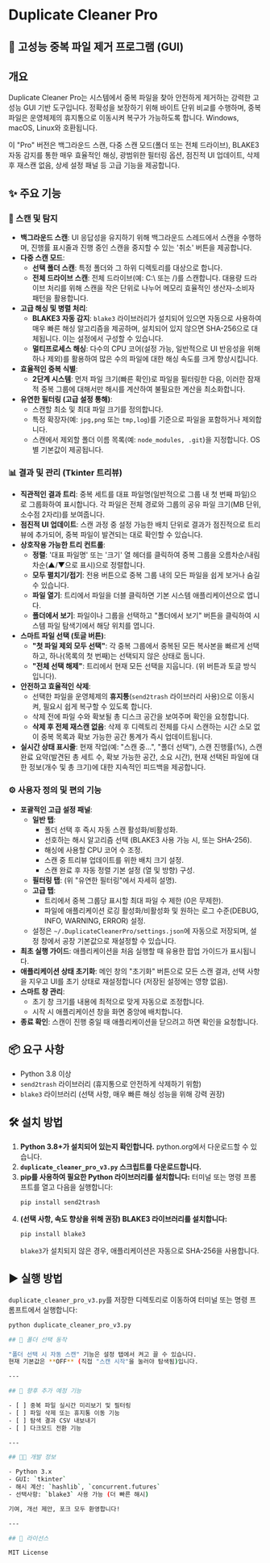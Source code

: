 # Duplicate Cleaner Pro

## 🚀 고성능 중복 파일 제거 프로그램 (GUI)

## 개요

Duplicate Cleaner Pro는 시스템에서 중복 파일을 찾아 안전하게 제거하는 강력한 고성능 GUI 기반 도구입니다. 정확성을 보장하기 위해 바이트 단위 비교를 수행하며, 중복 파일은 운영체제의 휴지통으로 이동시켜 복구가 가능하도록 합니다. Windows, macOS, Linux와 호환됩니다.

이 "Pro" 버전은 백그라운드 스캔, 다중 스캔 모드(폴더 또는 전체 드라이브), BLAKE3 자동 감지를 통한 매우 효율적인 해싱, 광범위한 필터링 옵션, 점진적 UI 업데이트, 삭제 후 재스캔 없음, 상세 설정 패널 등 고급 기능을 제공합니다.

## ✨ 주요 기능

### 🚀 스캔 및 탐지
*   **백그라운드 스캔**: UI 응답성을 유지하기 위해 백그라운드 스레드에서 스캔을 수행하며, 진행률 표시줄과 진행 중인 스캔을 중지할 수 있는 '취소' 버튼을 제공합니다.
*   **다중 스캔 모드**:
    *   **선택 폴더 스캔**: 특정 폴더와 그 하위 디렉토리를 대상으로 합니다.
    *   **전체 드라이브 스캔**: 전체 드라이브(예: C:\ 또는 /)를 스캔합니다. 대용량 드라이브 처리를 위해 스캔을 작은 단위로 나누어 메모리 효율적인 생산자-소비자 패턴을 활용합니다.
*   **고급 해싱 및 병렬 처리**:
    *   **BLAKE3 자동 감지**: `blake3` 라이브러리가 설치되어 있으면 자동으로 사용하여 매우 빠른 해싱 알고리즘을 제공하며, 설치되어 있지 않으면 SHA-256으로 대체됩니다. 이는 설정에서 구성할 수 있습니다.
    *   **멀티프로세스 해싱**: 다수의 CPU 코어(설정 가능, 일반적으로 UI 반응성을 위해 하나 제외)를 활용하여 많은 수의 파일에 대한 해싱 속도를 크게 향상시킵니다.
*   **효율적인 중복 식별**:
    *   **2단계 시스템**: 먼저 파일 크기(빠른 확인)로 파일을 필터링한 다음, 이러한 잠재적 중복 그룹에 대해서만 해시를 계산하여 불필요한 계산을 최소화합니다.
*   **유연한 필터링 (고급 설정 통해)**:
    *   스캔할 최소 및 최대 파일 크기를 정의합니다.
    *   특정 확장자(예: `jpg,png` 또는 `tmp,log`)를 기준으로 파일을 포함하거나 제외합니다.
    *   스캔에서 제외할 폴더 이름 목록(예: `node_modules, .git`)을 지정합니다. OS별 기본값이 제공됩니다.

### 📊 결과 및 관리 (Tkinter 트리뷰)
*   **직관적인 결과 트리**: 중복 세트를 대표 파일명(일반적으로 그룹 내 첫 번째 파일)으로 그룹화하여 표시합니다. 각 파일은 전체 경로와 그룹의 공유 파일 크기(MB 단위, 소수점 2자리)를 보여줍니다.
*   **점진적 UI 업데이트**: 스캔 과정 중 설정 가능한 배치 단위로 결과가 점진적으로 트리 뷰에 추가되어, 중복 파일이 발견되는 대로 확인할 수 있습니다.
*   **상호작용 가능한 트리 컨트롤**:
    *   **정렬**: '대표 파일명' 또는 '크기' 열 헤더를 클릭하여 중복 그룹을 오름차순/내림차순(▲/▼으로 표시)으로 정렬합니다.
    *   **모두 펼치기/접기**: 전용 버튼으로 중복 그룹 내의 모든 파일을 쉽게 보거나 숨길 수 있습니다.
    *   **파일 열기**: 트리에서 파일을 더블 클릭하면 기본 시스템 애플리케이션으로 엽니다.
    *   **폴더에서 보기**: 파일이나 그룹을 선택하고 "폴더에서 보기" 버튼을 클릭하여 시스템 파일 탐색기에서 해당 위치를 엽니다.
*   **스마트 파일 선택 (토글 버튼)**:
    *   **"첫 파일 제외 모두 선택"**: 각 중복 그룹에서 중복된 모든 복사본을 빠르게 선택하고, 하나(목록의 첫 번째)는 선택되지 않은 상태로 둡니다.
    *   **"전체 선택 해제"**: 트리에서 현재 모든 선택을 지웁니다. (위 버튼과 토글 방식입니다).
*   **안전하고 효율적인 삭제**:
    *   선택한 파일을 운영체제의 **휴지통**(`send2trash` 라이브러리 사용)으로 이동시켜, 필요시 쉽게 복구할 수 있도록 합니다.
    *   삭제 전에 파일 수와 확보될 총 디스크 공간을 보여주며 확인을 요청합니다.
    *   **삭제 후 전체 재스캔 없음**: 삭제 후 디렉토리 전체를 다시 스캔하는 시간 소모 없이 중복 목록과 확보 가능한 공간 통계가 즉시 업데이트됩니다.
*   **실시간 상태 표시줄**: 현재 작업(예: "스캔 중...", "폴더 선택"), 스캔 진행률(%), 스캔 완료 요약(발견된 총 세트 수, 확보 가능한 공간, 소요 시간), 현재 선택된 파일에 대한 정보(개수 및 총 크기)에 대한 지속적인 피드백을 제공합니다.

### ⚙️ 사용자 정의 및 편의 기능
*   **포괄적인 고급 설정 패널**:
    *   **일반 탭**:
        *   폴더 선택 후 즉시 자동 스캔 활성화/비활성화.
        *   선호하는 해시 알고리즘 선택 (BLAKE3 사용 가능 시, 또는 SHA-256).
        *   해싱에 사용할 CPU 코어 수 조정.
        *   스캔 중 트리뷰 업데이트를 위한 배치 크기 설정.
        *   스캔 완료 후 자동 정렬 기본 설정 (열 및 방향) 구성.
    *   **필터링 탭**: (위 "유연한 필터링"에서 자세히 설명).
    *   **고급 탭**:
        *   트리에서 중복 그룹당 표시할 최대 파일 수 제한 (0은 무제한).
        *   파일에 애플리케이션 로깅 활성화/비활성화 및 원하는 로그 수준(DEBUG, INFO, WARNING, ERROR) 설정.
    *   설정은 `~/.DuplicateCleanerPro/settings.json`에 자동으로 저장되며, 설정 창에서 공장 기본값으로 재설정할 수 있습니다.
*   **최초 실행 가이드**: 애플리케이션을 처음 실행할 때 유용한 팝업 가이드가 표시됩니다.
*   **애플리케이션 상태 초기화**: 메인 창의 "초기화" 버튼으로 모든 스캔 결과, 선택 사항을 지우고 UI를 초기 상태로 재설정합니다 (저장된 설정에는 영향 없음).
*   **스마트 창 관리**:
    *   초기 창 크기를 내용에 최적으로 맞게 자동으로 조정합니다.
    *   시작 시 애플리케이션 창을 화면 중앙에 배치합니다.
*   **종료 확인**: 스캔이 진행 중일 때 애플리케이션을 닫으려고 하면 확인을 요청합니다.

## 📦 요구 사항

*   Python 3.8 이상
*   `send2trash` 라이브러리 (휴지통으로 안전하게 삭제하기 위함)
*   `blake3` 라이브러리 (선택 사항, 매우 빠른 해싱 성능을 위해 강력 권장)

## 🛠️ 설치 방법

1.  **Python 3.8+가 설치되어 있는지 확인합니다.** python.org에서 다운로드할 수 있습니다.
2.  **`duplicate_cleaner_pro_v3.py` 스크립트를 다운로드합니다.**
3.  **pip를 사용하여 필요한 Python 라이브러리를 설치합니다:**
    터미널 또는 명령 프롬프트를 열고 다음을 실행합니다:
    ```bash
    pip install send2trash
    ```
4.  **(선택 사항, 속도 향상을 위해 권장) BLAKE3 라이브러리를 설치합니다:**
    ```bash
    pip install blake3
    ```
    `blake3`가 설치되지 않은 경우, 애플리케이션은 자동으로 SHA-256을 사용합니다.

## ▶️ 실행 방법

`duplicate_cleaner_pro_v3.py`를 저장한 디렉토리로 이동하여 터미널 또는 명령 프롬프트에서 실행합니다:

```bash
python duplicate_cleaner_pro_v3.py

## 📁 폴더 선택 동작

"폴더 선택 시 자동 스캔" 기능은 설정 탭에서 켜고 끌 수 있습니다.  
현재 기본값은 **OFF** (직접 "스캔 시작"을 눌러야 탐색됨)입니다.

---

## 🚧 향후 추가 예정 기능

- [ ] 중복 파일 실시간 미리보기 및 필터링
- [ ] 파일 삭제 또는 휴지통 이동 기능
- [ ] 탐색 결과 CSV 내보내기
- [ ] 다크모드 전환 기능

---

## 👨‍💻 개발 정보

- Python 3.x
- GUI: `tkinter`
- 해시 계산: `hashlib`, `concurrent.futures`
- 선택사항: `blake3` 사용 가능 (더 빠른 해시)

기여, 개선 제안, 포크 모두 환영합니다!

---

## 📄 라이선스

MIT License
